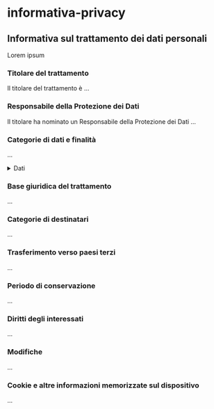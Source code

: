 # informativa-privacy

## Informativa sul trattamento dei dati personali

Lorem ipsum

### Titolare del trattamento

Il titolare del trattamento è ...

### Responsabile della Protezione dei Dati

Il titolare ha nominato un Responsabile della Protezione dei Dati ...

### Categorie di dati e finalità

...



<details>

<summary>Dati</summary>



</details>

### Base giuridica del trattamento

...

### Categorie di destinatari

...

### Trasferimento verso paesi terzi

...

### Periodo di conservazione

...

### Diritti degli interessati

...

### Modifiche

...

### Cookie e altre informazioni memorizzate sul dispositivo

...
